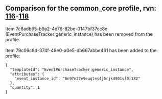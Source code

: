## Comparison for the common_core profile, rvn: [116](https://github.com/PRO100KatYT/FortniteProfileRevisions/tree/main/profiles/common_core/116%20common_core.json)-[118](https://github.com/PRO100KatYT/FortniteProfileRevisions/tree/main/profiles/common_core/118%20common_core.json)

Item 7c8adb65-b9a2-4e76-82be-0147bf37cc8e (EventPurchaseTracker:generic_instance) has been removed from the profile.
<br><br>
Item 79c06c8d-374f-49e0-a0e5-db667abbe461 has been added to the profile:

```
{
  "templateId": "EventPurchaseTracker:generic_instance",
  "attributes": {
    "event_instance_id": "6n97n27e9euqtes4j5rjk4901s[0]182"
  },
  "quantity": 1
}
```

<br><br>
